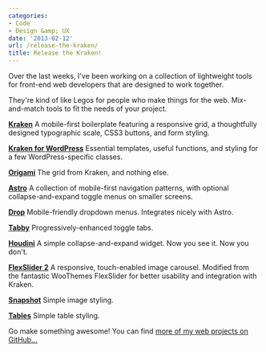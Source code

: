 ```yaml
---
categories:
- Code
- Design &amp; UX
date: '2013-02-12'
url: /release-the-kraken/
title: Release the Kraken!
---
```


Over the last weeks, I've been working on a collection of lightweight tools for front-end web developers that are designed to work together.

They're kind of like Legos for people who make things for the web. Mix-and-match tools to fit the needs of your project.
<!--more-->
<strong><a href="http://cferdinandi.github.com/kraken/">Kraken</a></strong>
A mobile-first boilerplate featuring a responsive grid, a thoughtfully designed typographic scale, CSS3 buttons, and form styling.

<strong><a href="http://cferdinandi.github.com/kraken-for-wordpress/">Kraken for WordPress</a></strong>
Essential templates, useful functions, and styling for a few WordPress-specific classes.

<strong><a href="http://cferdinandi.github.com/origami/">Origami</a></strong>
The grid from Kraken, and nothing else.

<strong><a href="http://cferdinandi.github.com/astro/">Astro</a></strong>
A collection of mobile-first navigation patterns, with optional collapse-and-expand toggle menus on smaller screens.

<strong><a href="http://cferdinandi.github.com/drop/">Drop</a></strong>
Mobile-friendly dropdown menus. Integrates nicely with Astro.

<strong><a href="http://cferdinandi.github.com/tabby/">Tabby</a></strong>
Progressively-enhanced toggle tabs.

<strong><a href="http://cferdinandi.github.com/houdini/">Houdini</a></strong>
A simple collapse-and-expand widget. Now you see it. Now you don't.

<strong><a href="https://github.com/cferdinandi/FlexSlider">FlexSlider 2</a></strong>
A responsive, touch-enabled image carousel. Modified from the fantastic WooThemes FlexSlider for better usability and integration with Kraken.

<strong><a href="http://cferdinandi.github.com/snapshot/">Snapshot</a></strong>
Simple image styling.

<strong><a href="http://cferdinandi.github.com/tables/">Tables</a></strong>
Simple table styling.

Go make something awesome! You can find <a href="https://github.com/cferdinandi">more of my web projects on GitHub...</a>